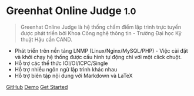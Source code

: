 # Greenhat Online Judge <small>1.0</small>

> Greenhat Online Judge là hệ thống chấm điểm lập trình trực tuyến được phát triển bởi Khoa Công nghệ thông tin - Trường Đại học Kỹ thuật Hậu cần CAND.

- Phát triển trên nền tảng LNMP (Linux/Nginx/MySQL/PHP) - Việc cài đặt và khởi chạy hệ thống được cấu hình tự động chỉ với một click chuột.
- Hỗ trợ các thể thức IOI/OI/ICPC/Single
- Hỗ trợ nhiều ngôn ngữ lập trình khác nhau
- Hỗ trợ biên tập nội dung với Markdown và LaTeX

[GitHub](https://github.com/Greenhat1998/onlinejudge)
[Demo](https://qduoj.com)
[Get Started](/onlinejudge/guide/deploy)
